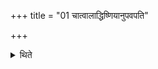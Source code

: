 +++
title = "01 चात्वालाद्धिष्णियानुपवपति"

+++

<details><summary>थिते</summary>

चात्वालाद्धिष्णियानुपवपति १
</details>
